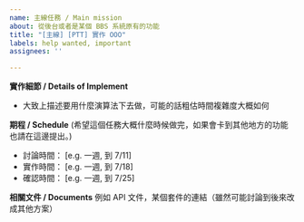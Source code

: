 ```yaml
---
name: 主線任務 / Main mission
about: 從後台或者是某個 BBS 系統原有的功能
title: "[主線] [PTT] 實作 OOO"
labels: help wanted, important
assignees: ''

---
```


**實作細節 / Details of Implement**
- 大致上描述要用什麼演算法下去做，可能的話粗估時間複雜度大概如何

**期程 / Schedule**
(希望這個任務大概什麼時候做完，如果會卡到其他地方的功能也請在這邊提出。)
- 討論時間： [e.g. 一週, 到 7/11]
- 實作時間： [e.g. 一週, 到 7/18]
- 確認時間： [e.g. 一週, 到 7/25]

**相關文件 / Documents**
例如 API 文件，某個套件的連結（雖然可能討論到後來改成其他方案）
